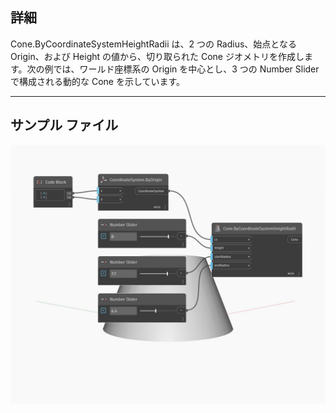 ## 詳細
Cone.ByCoordinateSystemHeightRadii は、2 つの Radius、始点となる Origin、および Height の値から、切り取られた Cone ジオメトリを作成します。次の例では、ワールド座標系の Origin を中心とし、3 つの Number Slider で構成される動的な Cone を示しています。
___
## サンプル ファイル

![ByCoordinateSystemHeightRadii](./Autodesk.DesignScript.Geometry.Cone.ByCoordinateSystemHeightRadii_img.jpg)

